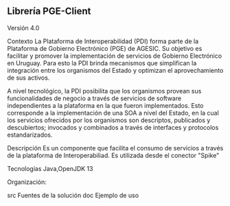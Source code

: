## Librería PGE-Client
Versión 4.0  

Contexto
La Plataforma de Interoperabilidad (PDI) forma parte de la Plataforma de Gobierno Electrónico (PGE) de AGESIC. Su objetivo es facilitar y promover la implementación de servicios de Gobierno Electrónico en Uruguay. Para esto la PDI brinda mecanismos que simplifican la integración entre los organismos del Estado y optimizan el aprovechamiento de sus activos.

A nivel tecnológico, la PDI posibilita que los organismos provean sus funcionalidades de negocio a través de servicios de software independientes a la plataforma en la que fueron implementados. Esto corresponde a la implementación de una SOA a nivel del Estado, en la cual los servicios ofrecidos por los organismos son descriptos, publicados y descubiertos; invocados y combinados a través de interfaces y protocolos estandarizados.

Descripción Es un componente que facilita el consumo de servicios a través de la plataforma de Interoperabiliad. Es utilizada desde el conector "Spike"

Tecnologías Java,OpenJDK 13

Organización:

src
Fuentes de la solución
doc
Ejemplo de uso 

